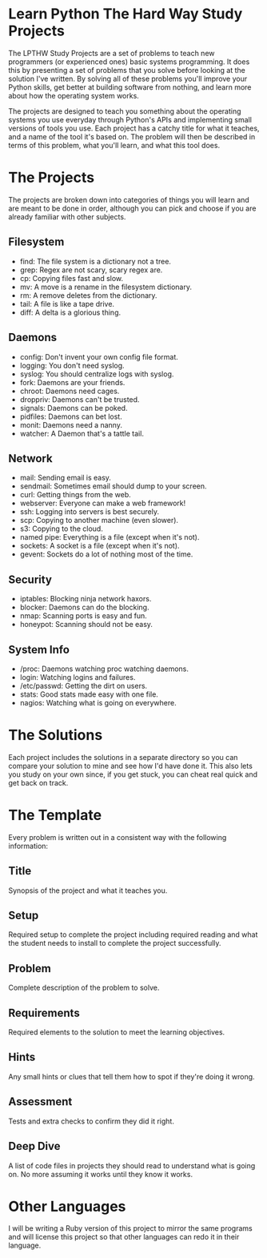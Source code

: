 Learn Python The Hard Way Study Projects
========================================

The LPTHW Study Projects are a set of problems to teach new programmers
(or experienced ones) basic systems programming.  It does this by presenting
a set of problems that you solve before looking at the solution I've written.
By solving all of these problems you'll improve your Python skills, get better
at building software from nothing, and learn more about how the operating
system works.

The projects are designed to teach you something about the operating systems
you use everyday through Python's APIs and implementing small versions of 
tools you use.  Each project has a catchy title for what it teaches, and
a name of the tool it's based on.  The problem will then be described 
in terms of this problem, what you'll learn, and what this tool does.

The Projects
============

The projects are broken down into categories of things you will learn
and are meant to be done in order, although you can pick and choose if
you are already familiar with other subjects.


Filesystem
-----

* find: The file system is a dictionary not a tree.
* grep: Regex are not scary, scary regex are.
* cp: Copying files fast and slow.
* mv: A move is a rename in the filesystem dictionary.
* rm: A remove deletes from the dictionary.
* tail: A file is like a tape drive.
* diff: A delta is a glorious thing.

Daemons
-------

* config: Don't invent your own config file format.
* logging: You don't need syslog.
* syslog: You should centralize logs with syslog.
* fork: Daemons are your friends.
* chroot: Daemons need cages.
* droppriv: Daemons can't be trusted.
* signals: Daemons can be poked.
* pidfiles: Daemons can bet lost.
* monit: Daemons need a nanny.
* watcher: A Daemon that's a tattle tail.

Network
-------

* mail: Sending email is easy.
* sendmail: Sometimes email should dump to your screen.
* curl: Getting things from the web.
* webserver: Everyone can make a web framework!
* ssh: Logging into servers is best securely.
* scp: Copying to another machine (even slower).
* s3: Copying to the cloud.
* named pipe: Everything is a file (except when it's not).
* sockets: A socket is a file (except when it's not).
* gevent: Sockets do a lot of nothing most of the time.

Security
--------

* iptables: Blocking ninja network haxors.
* blocker: Daemons can do the blocking.
* nmap: Scanning ports is easy and fun.
* honeypot: Scanning should not be easy.

System Info
-----------

* /proc: Daemons watching proc watching daemons.
* login: Watching logins and failures.
* /etc/passwd: Getting the dirt on users.
* stats: Good stats made easy with one file.
* nagios: Watching what is going on everywhere.


The Solutions
=============

Each project includes the solutions in a separate directory so you 
can compare your solution to mine and see how I'd have done it.
This also lets you study on your own since, if you get stuck, you
can cheat real quick and get back on track.


The Template
============

Every problem is written out in a consistent way with the following
information:


Title
-----

Synopsis of the project and what it teaches you.

Setup
-----

Required setup to complete the project including required reading and
what the student needs to install to complete the project successfully.


Problem
-------

Complete description of the problem to solve.


Requirements
------------

Required elements to the solution to meet the learning objectives.


Hints
-----

Any small hints or clues that tell them how to spot if they're doing it
wrong.

Assessment
----------

Tests and extra checks to confirm they did it right.

Deep Dive
---------

A list of code files in projects they should read to understand
what is going on.  No more assuming it works until they know it
works.


Other Languages
===============

I will be writing a Ruby version of this project to mirror the same
programs and will license this project so that other languages can
redo it in their language.


